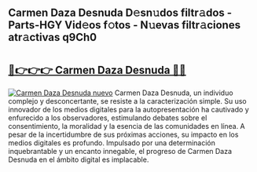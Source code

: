 ## Carmen Daza Desnuda D𝚎sn𝚞dos filtr𝚊dos - Parts-HGY Vid𝚎os f𝚘tos - N𝚞evas filtr𝚊ciones atr𝚊ctivas q9Ch0

# <h2><a href="http://mb8isad.tromn.icu/?c=Carmen+Daza+Desnuda">🔗👉👉👉 Carmen Daza Desnuda 🔗🔗</a></h2>

[![Carmen Daza Desnuda nuevo](https://i.imgur.com/pEAQMta.gif)](http://mb8isad.tromn.icu/?c=Carmen+Daza+Desnuda)
Carmen Daza Desnuda, un individuo complejo y desconcertante, se resiste a la caracterización simple. Su uso innovador de los medios digitales para la autopresentación ha cautivado y enfurecido a los observadores, estimulando debates sobre el consentimiento, la moralidad y la esencia de las comunidades en línea. A pesar de la incertidumbre de sus próximas acciones, su impacto en los medios digitales es profundo. Impulsado por una determinación inquebrantable y un encanto innegable, el progreso de Carmen Daza Desnuda en el ámbito digital es implacable.
